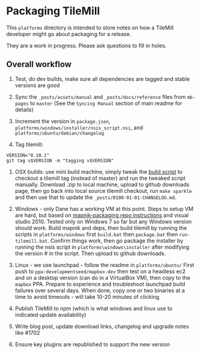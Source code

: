 # Packaging TileMill

This `platforms` directory is intended to store notes on how
a TileMill developer might go about packaging for a release.

They are a work in progress. Please ask questions to fill in holes.

## Overall workflow

1. Test, do dev builds, make sure all dependencies are tagged and stable versions are good

1. Sync the `_posts/assets/manual` and `_posts/docs/reference` files from `mb-pages` to `master` (See the `Syncing Manual` section of main readme for details)

1. Increment the version in `package.json`, `platforms/windows/installer/nsis_script.nsi`, and `platforms/ubuntu/debian/changelog`

1. Tag tilemill:

```
VERSION="0.10.1"
git tag v$VERSION -m "tagging v$VERSION"
```

1. OSX builds: use mini build machine, simply tweak the [build script](https://github.com/mapbox/tilemill-builder-osx) to checkout a tilemill tag (instead of master) and run the tweaked script manually. Download .zip to local machine, upload to github downloads page, then go back into local source tilemill checkout, run `make sparkle` and then use that to update the `_posts/0100-01-01-CHANGELOG.md`.

1. Windows - only Dane has a working VM at this point. Steps to setup VM are hard, but based on [mapnik-packaging repo instructions](https://github.com/mapnik/mapnik-packaging) and visual studio 2010. Tested only on Windows 7 so far but any Windows version should work. Build mapnik and deps, then build tilemill by running the scripts in `platforms/windows` first `build.bat` then `package.bat` then `run-tilemill.bat`. Confirm things work, then go package the installer by running the nsis script in `platforms\windows\installer` after modifying the version # in the script. Then upload to github downloads.

1. Linux - we use launchpad - follow the readme in `platforms/ubuntu/` First push to `ppa:developmentseed/mapbox-dev` then test on a headless ec2 and on a desktop version (can do in a VirtualBox VM), then copy to the `mapbox` PPA. Prepare to experience and troubleshoot launchpad build failures over several days. When done, copy one or two binaries at a time to avoid timeouts - will take 10-20 minutes of clicking.

1. Publish TileMill to npm (which is what windows and linux use to indicated update availability)

1. Write blog post, update download links, changelog and upgrade notes like #1702

1. Ensure key plugins are republished to support the new version
